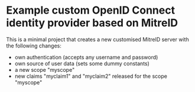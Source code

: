 # Example custom OpenID Connect identity provider based on MitreID

This is a minimal project that creates a new customised MitreID server with the following changes:
* own authentication (accepts any username and password)
* own source of user data (sets some dummy constants) 
* a new scope "myscope"
* new claims "myclaim1" and "myclaim2" released for the scope "myscope" 
